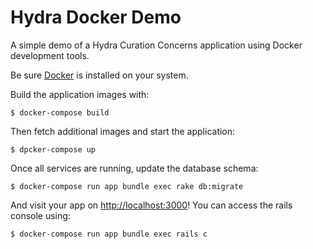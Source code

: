 Hydra Docker Demo
=================

A simple demo of a Hydra Curation Concerns application using Docker development
tools.

Be sure [Docker][1] is installed on your system.

Build the application images with:

    $ docker-compose build

Then fetch additional images and start the application:

    $ dpcker-compose up

Once all services are running, update the database schema:

    $ docker-compose run app bundle exec rake db:migrate

And visit your app on [http://localhost:3000](http://localhost:3000)! You can
access the rails console using:

    $ docker-compose run app bundle exec rails c


[1]: https://www.docker.com
